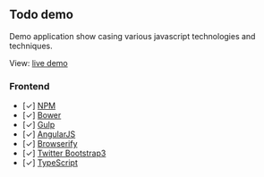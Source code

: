 ## Todo demo

Demo application show casing various javascript technologies and techniques.

View: [live demo](http://todo-demo.s3-website-us-west-2.amazonaws.com)

### Frontend
  - [✓] [NPM](https://npmjs.org/)
  - [✓] [Bower](http://bower.io/)
  - [✓] [Gulp](http://gulpjs.com/)
  - [✓] [AngularJS](http://angularjs.org/)
  - [✓] [Browserify](http://browserify.org/)
  - [✓] [Twitter Bootstrap3](http://getbootstrap.com/)
  - [✓] [TypeScript](http://www.typescriptlang.org/)
